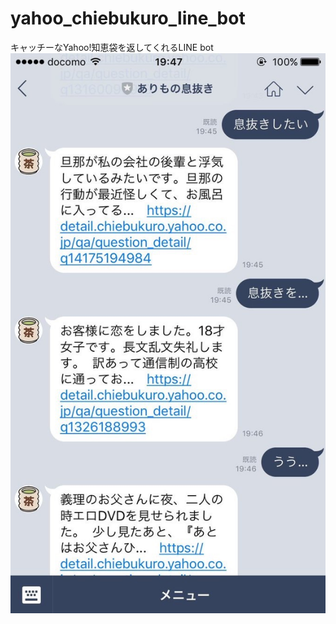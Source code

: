 # yahoo_chiebukuro_line_bot
キャッチーなYahoo!知恵袋を返してくれるLINE bot
![Yahoo!知恵袋LINEbot](https://github.com/arimo/yahoo_chiebukuro_line_bot/blob/image/chiebukuro_line_bot.jpg)
